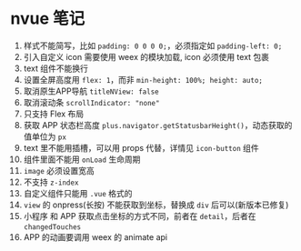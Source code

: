 # nvue 笔记

1. 样式不能简写，比如 `padding: 0 0 0 0;`，必须指定如 `padding-left: 0;`
2. 引入自定义 icon 需要使用 weex 的模块加载, icon 必须使用 text 包裹
3. text 组件不能换行
4. 设置全屏高度用 `flex: 1`，而非 `min-height: 100%; height: auto;`
5. 取消原生APP导航 `titleNView: false`
6. 取消滚动条 `scrollIndicator: "none"`
7. 只支持 Flex 布局
8. 获取 APP 状态栏高度 `plus.navigator.getStatusbarHeight()`，动态获取的值单位为 `px`
9. text 里不能用插槽，可以用 props 代替，详情见 `icon-button` 组件
10. 组件里面不能用 `onLoad` 生命周期
11. `image` 必须设置宽高
12. 不支持 `z-index`
13. 自定义组件只能用 `.vue` 格式的
14. `view` 的 onpress(长按) 不能获取到坐标，替换成 `div` 后可以(新版本已修复)
15. 小程序 和 APP 获取点击坐标的方式不同，前者在 `detail`，后者在 `changedTouches`
16. APP 的动画要调用 weex 的 animate api